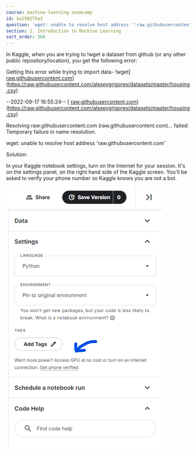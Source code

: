 ```yaml
---
course: machine-learning-zoomcamp
id: ba250275a3
question: 'wget: unable to resolve host address ''raw.githubusercontent.com'''
section: 1. Introduction to Machine Learning
sort_order: 360
---
```


In Kaggle, when you are trying to !wget a dataset from github (or any other public repository/location), you get the following error:

Getting  this error while trying to import data- !wget[ [raw.githubusercontent.com](https://raw.githubusercontent.com/alexeygrigorev/datasets/master/housing.csv)](https://raw.githubusercontent.com/alexeygrigorev/datasets/master/housing.csv)

--2022-09-17 16:55:24-- [ [raw.githubusercontent.com](https://raw.githubusercontent.com/alexeygrigorev/datasets/master/housing.csv)](https://raw.githubusercontent.com/alexeygrigorev/datasets/master/housing.csv)

Resolving raw.githubusercontent.com (raw.githubusercontent.com)... failed: Temporary failure in name resolution.

wget: unable to resolve host address 'raw.githubusercontent.com'

Solution:

In your Kaggle notebook settings, turn on the Internet for your session. It's on the settings panel, on the right hand side of the Kaggle screen. You'll be asked to verify your phone number so Kaggle knows you are not a bot.

![Image](images/machine-learning-zoomcamp/image_16b33640.png)

